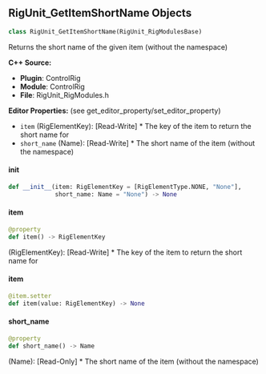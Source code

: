 ## RigUnit_GetItemShortName Objects

```python
class RigUnit_GetItemShortName(RigUnit_RigModulesBase)
```

Returns the short name of the given item (without the namespace)

**C++ Source:**

- **Plugin**: ControlRig
- **Module**: ControlRig
- **File**: RigUnit_RigModules.h

**Editor Properties:** (see get_editor_property/set_editor_property)

- ``item`` (RigElementKey):  [Read-Write] * The key of the item to return the short name for
- ``short_name`` (Name):  [Read-Write] * The short name of the item (without the namespace)

<a id="unreal.RigUnit_GetItemShortName.__init__"></a>

#### __init__

```python
def __init__(item: RigElementKey = [RigElementType.NONE, "None"],
             short_name: Name = "None") -> None
```

<a id="unreal.RigUnit_GetItemShortName.item"></a>

#### item

```python
@property
def item() -> RigElementKey
```

(RigElementKey):  [Read-Write] * The key of the item to return the short name for

<a id="unreal.RigUnit_GetItemShortName.item"></a>

#### item

```python
@item.setter
def item(value: RigElementKey) -> None
```

<a id="unreal.RigUnit_GetItemShortName.short_name"></a>

#### short_name

```python
@property
def short_name() -> Name
```

(Name):  [Read-Only] * The short name of the item (without the namespace)

<a id="unreal.RigUnit_GetItemNameSpace"></a>